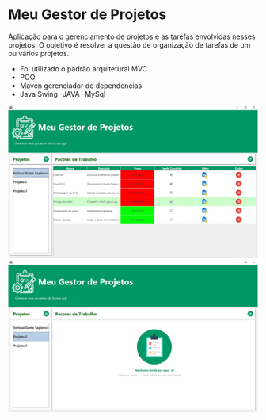 # Meu Gestor de Projetos
 Aplicação para o gerenciamento de projetos e as tarefas envolvidas nesses projetos. O objetivo é resolver a questão de organização de tarefas de um ou vários projetos.
 
 - Foi utilizado o padrão arquitetural MVC 
 - POO
 - Maven gerenciador de dependencias
 - Java Swing
  -JAVA
  -MySql
  
  
  
  <img src="https://raw.githubusercontent.com/Rafael-720/Meu-Gestor-de-Projetos/main/img1.JPG"/>
  
  
  <img src="https://raw.githubusercontent.com/Rafael-720/Meu-Gestor-de-Projetos/main/img2.JPG"/>
  
  
  
